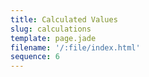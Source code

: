 ```yaml
---
title: Calculated Values
slug: calculations
template: page.jade
filename: '/:file/index.html'
sequence: 6
---
```

